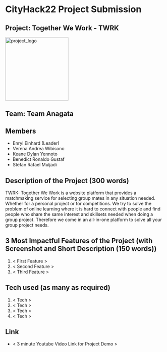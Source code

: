# CityHack22 Project Submission
## Project: Together We Work - TWRK
<img src="src\assets\2x\Asset2.png" width="200" alt="project_logo"/>

## Team: Team Anagata
## Members
- Enryl Einhard (Leader)
- Verena Andrea Wibisono
- Keane Dylan Yennoto
- Benedict Ronaldo Gustaf
- Stefan Rafael Muljadi

## Description of the Project (300 words)
TWRK: Together We Work is a website platform that provides a matchmaking service for selecting group mates in any situation needed. Whether for a personal project or for competitions.  We try to solve the problem of online learning where it is hard to connect with people and find people who share the same interest and skillsets needed when doing a group project. Therefore we come in an all-in-one platform to solve all your group project needs. 

## 3 Most Impactful Features of the Project (with Screenshot and Short Description (150 words))
1. < First Feature >
2. < Second Feature >
3. < Third Feature >

## Tech used (as many as required)
1. < Tech >
2. < Tech >
3. < Tech >
4. < Tech >

## Link
- < 3 minute Youtube Video Link for Project Demo >
